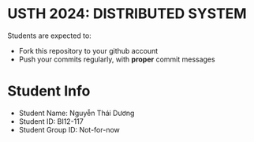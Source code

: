 USTH 2024: DISTRIBUTED SYSTEM
=====================================================

Students are expected to:
* Fork this repository to your github account
* Push your commits regularly, with **proper** commit messages


Student Info
=========================

* Student Name: Nguyễn Thái Dương
* Student ID: BI12-117
* Student Group ID: Not-for-now
